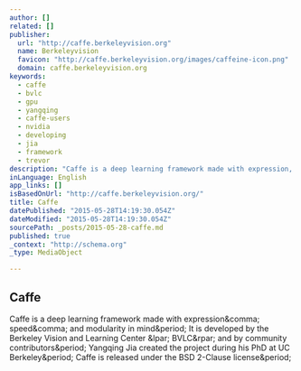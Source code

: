```yaml
---
author: []
related: []
publisher:
  url: "http://caffe.berkeleyvision.org"
  name: Berkeleyvision
  favicon: "http://caffe.berkeleyvision.org/images/caffeine-icon.png"
  domain: caffe.berkeleyvision.org
keywords:
  - caffe
  - bvlc
  - gpu
  - yangqing
  - caffe-users
  - nvidia
  - developing
  - jia
  - framework
  - trevor
description: "Caffe is a deep learning framework made with expression, speed, and modularity in mind. It is developed by the Berkeley Vision and Learning Center ( BVLC) and by community contributors. Yangqing Jia created the project during his PhD at UC Berkeley. Caffe is released under the BSD 2-Clause license."
inLanguage: English
app_links: []
isBasedOnUrl: "http://caffe.berkeleyvision.org/"
title: Caffe
datePublished: "2015-05-28T14:19:30.054Z"
dateModified: "2015-05-28T14:19:30.054Z"
sourcePath: _posts/2015-05-28-caffe.md
published: true
_context: "http://schema.org"
_type: MediaObject

---
```

<article style=""><h1>Caffe</h1><p>Caffe is a deep learning framework made with expression&amp;comma; speed&amp;comma; and modularity in mind&amp;period; It is developed by the Berkeley Vision and Learning Center &amp;lpar; BVLC&amp;rpar; and by community contributors&amp;period; Yangqing Jia created the project during his PhD at UC Berkeley&amp;period; Caffe is released under the BSD 2-Clause license&amp;period;</p></article>